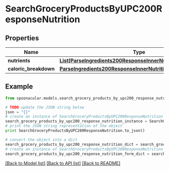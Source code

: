 # SearchGroceryProductsByUPC200ResponseNutrition


## Properties

Name | Type | Description | Notes
------------ | ------------- | ------------- | -------------
**nutrients** | [**List[ParseIngredients200ResponseInnerNutritionNutrientsInner]**](ParseIngredients200ResponseInnerNutritionNutrientsInner.md) |  | 
**caloric_breakdown** | [**ParseIngredients200ResponseInnerNutritionCaloricBreakdown**](ParseIngredients200ResponseInnerNutritionCaloricBreakdown.md) |  | 

## Example

```python
from spoonacular.models.search_grocery_products_by_upc200_response_nutrition import SearchGroceryProductsByUPC200ResponseNutrition

# TODO update the JSON string below
json = "{}"
# create an instance of SearchGroceryProductsByUPC200ResponseNutrition from a JSON string
search_grocery_products_by_upc200_response_nutrition_instance = SearchGroceryProductsByUPC200ResponseNutrition.from_json(json)
# print the JSON string representation of the object
print SearchGroceryProductsByUPC200ResponseNutrition.to_json()

# convert the object into a dict
search_grocery_products_by_upc200_response_nutrition_dict = search_grocery_products_by_upc200_response_nutrition_instance.to_dict()
# create an instance of SearchGroceryProductsByUPC200ResponseNutrition from a dict
search_grocery_products_by_upc200_response_nutrition_form_dict = search_grocery_products_by_upc200_response_nutrition.from_dict(search_grocery_products_by_upc200_response_nutrition_dict)
```
[[Back to Model list]](../README.md#documentation-for-models) [[Back to API list]](../README.md#documentation-for-api-endpoints) [[Back to README]](../README.md)


